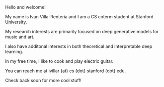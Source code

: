 Hello and welcome!

My name is Ivan Villa-Renteria and I am a CS coterm student at Stanford University. 

My research interests are primarily focused on deep generative models for music and art.

I also have additonal interests in both theoretical and interpretable deep learning.

In my free time, I like to cook and play electric guitar.

You can reach me at ivillar {at} cs {dot} stanford {dot} edu. 

Check back soon for more cool stuff!
